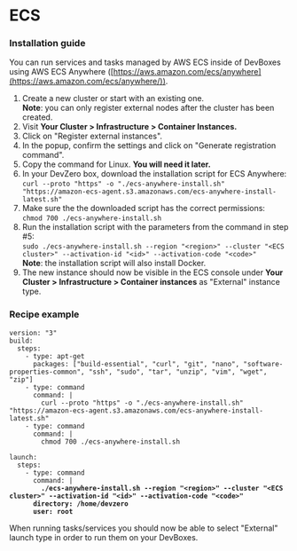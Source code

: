 # ECS

### Installation guide

You can run services and tasks managed by AWS ECS inside of DevBoxes using AWS ECS Anywhere ([https://aws.amazon.com/ecs/anywhere](https://aws.amazon.com/ecs/anywhere/)).

1. Create a new cluster or start with an existing one.\
   **Note**: you can only register external nodes after the cluster has been created.
2. Visit **Your Cluster > Infrastructure > Container Instances.**
3. Click on "Register external instances".
4. In the popup, confirm the settings and click on "Generate registration command".
5. Copy the command for Linux. **You will need it later.**
6. In your DevZero box, download the installation script for ECS Anywhere:\
   `curl --proto "https" -o "./ecs-anywhere-install.sh" "https://amazon-ecs-agent.s3.amazonaws.com/ecs-anywhere-install-latest.sh"`
7. Make sure the the downloaded script has the correct permissions:\
   `chmod 700 ./ecs-anywhere-install.sh`
8. Run the installation script with the parameters from the command in step #5:\
   `sudo ./ecs-anywhere-install.sh --region "<region>" --cluster "<ECS cluster>" --activation-id "<id>" --activation-code "<code>"`\
   **Note**: the installation script will also install Docker.
9. The new instance should now be visible in the ECS console under **Your Cluster > Infrastructure > Container instances** as "External" instance type.

### Recipe example

<pre class="language-yaml"><code class="lang-yaml">version: "3"
build:
  steps:
    - type: apt-get
      packages: ["build-essential", "curl", "git", "nano", "software-properties-common", "ssh", "sudo", "tar", "unzip", "vim", "wget", "zip"]
    - type: command
      command: |
        curl --proto "https" -o "./ecs-anywhere-install.sh" "https://amazon-ecs-agent.s3.amazonaws.com/ecs-anywhere-install-latest.sh"
    - type: command
      command: |
        chmod 700 ./ecs-anywhere-install.sh

launch:
  steps:
    - type: command
      command: |
<strong>        ./ecs-anywhere-install.sh --region "&#x3C;region>" --cluster "&#x3C;ECS cluster>" --activation-id "&#x3C;id>" --activation-code "&#x3C;code>"
</strong><strong>      directory: /home/devzero
</strong><strong>      user: root
</strong></code></pre>

When running tasks/services you should now be able to select "External" launch type in order to run them on your DevBoxes.
